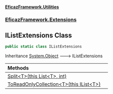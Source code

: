 #### [EficazFramework.Utilities](EficazFrameworkUtilities.md 'EficazFramework Utilities')
### [EficazFramework.Extensions](EficazFrameworkUtilities.md#EficazFramework.Extensions 'EficazFramework.Extensions')

## IListExtensions Class

```csharp
public static class IListExtensions
```

Inheritance [System.Object](https://docs.microsoft.com/en-us/dotnet/api/System.Object 'System.Object') &#129106; IListExtensions

| Methods | |
| :--- | :--- |
| [Split&lt;T&gt;(this List&lt;T&gt;, int)](EficazFramework.Extensions/IListExtensions/Split_T_(thisList_T_,int).md 'EficazFramework.Extensions.IListExtensions.Split<T>(this System.Collections.Generic.List<T>, int)') | |
| [ToReadOnlyCollection&lt;T&gt;(this IList&lt;T&gt;)](EficazFramework.Extensions/IListExtensions/ToReadOnlyCollection_T_(thisIList_T_).md 'EficazFramework.Extensions.IListExtensions.ToReadOnlyCollection<T>(this System.Collections.Generic.IList<T>)') | |
